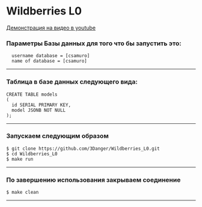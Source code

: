 # Wildberries L0

[Демонстрация на видео в youtube](https://www.youtube.com/watch?v=LpEGZIIkZwA)

### Параметры Базы данных для того что бы запустить это:
```
  username database = [csamuro]
  name of database = [csamuro]
```
___  

### Таблица в базе данных следующего вида:
```
CREATE TABLE models
(
  id SERIAL PRIMARY KEY,
  model JSONB NOT NULL
);
```
___

### Запускаем следующим образом
```
$ git clone https://github.com/3Danger/Wildberries_L0.git
$ cd Wildberries_L0
$ make run
```
___
### По завершению использования закрываем соединение
```
$ make clean
```

___
